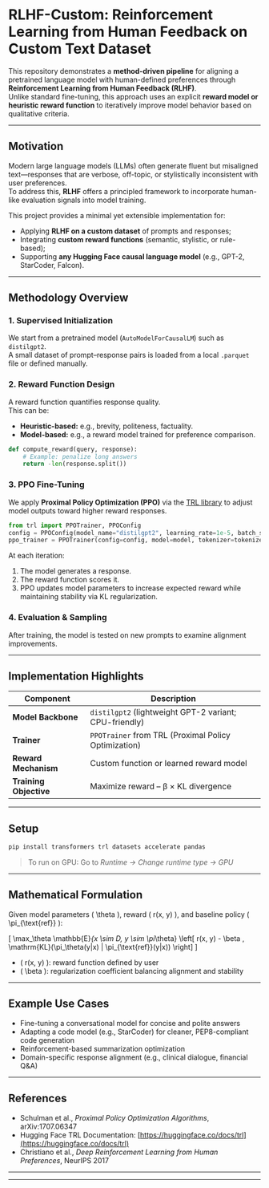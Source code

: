 



# RLHF-Custom: Reinforcement Learning from Human Feedback on Custom Text Dataset

This repository demonstrates a **method-driven pipeline** for aligning a pretrained language model with human-defined preferences through **Reinforcement Learning from Human Feedback (RLHF)**.  
Unlike standard fine-tuning, this approach uses an explicit **reward model or heuristic reward function** to iteratively improve model behavior based on qualitative criteria.

---

## Motivation

Modern large language models (LLMs) often generate fluent but misaligned text—responses that are verbose, off-topic, or stylistically inconsistent with user preferences.  
To address this, **RLHF** offers a principled framework to incorporate human-like evaluation signals into model training.

This project provides a minimal yet extensible implementation for:
- Applying **RLHF on a custom dataset** of prompts and responses;
- Integrating **custom reward functions** (semantic, stylistic, or rule-based);
- Supporting **any Hugging Face causal language model** (e.g., GPT-2, StarCoder, Falcon).

---

## Methodology Overview

### 1. **Supervised Initialization**
We start from a pretrained model (`AutoModelForCausalLM`) such as `distilgpt2`.  
A small dataset of prompt–response pairs is loaded from a local `.parquet` file or defined manually.

### 2. **Reward Function Design**
A reward function quantifies response quality.  
This can be:
- **Heuristic-based:** e.g., brevity, politeness, factuality.
- **Model-based:** e.g., a reward model trained for preference comparison.

```python
def compute_reward(query, response):
    # Example: penalize long answers
    return -len(response.split())
````

### 3. **PPO Fine-Tuning**

We apply **Proximal Policy Optimization (PPO)** via the [TRL library](https://github.com/huggingface/trl) to adjust model outputs toward higher reward responses.

```python
from trl import PPOTrainer, PPOConfig
config = PPOConfig(model_name="distilgpt2", learning_rate=1e-5, batch_size=2)
ppo_trainer = PPOTrainer(config=config, model=model, tokenizer=tokenizer, dataset=dataset)
```

At each iteration:

1. The model generates a response.
2. The reward function scores it.
3. PPO updates model parameters to increase expected reward while maintaining stability via KL regularization.

### 4. **Evaluation & Sampling**

After training, the model is tested on new prompts to examine alignment improvements.

---

## Implementation Highlights

| Component              | Description                                            |
| ---------------------- | ------------------------------------------------------ |
| **Model Backbone**     | `distilgpt2` (lightweight GPT-2 variant; CPU-friendly) |
| **Trainer**            | `PPOTrainer` from TRL (Proximal Policy Optimization)   |
| **Reward Mechanism**   | Custom function or learned reward model                |
| **Training Objective** | Maximize reward – β × KL divergence                    |

---

## Setup

```bash
pip install transformers trl datasets accelerate pandas
```

> To run on GPU:
> Go to *Runtime → Change runtime type → GPU* 


---

## Mathematical Formulation

Given model parameters ( \theta ), reward ( r(x, y) ), and baseline policy ( \pi_{\text{ref}} ):

[
\max_\theta \mathbb{E}*{x \sim D, y \sim \pi*\theta} \left[ r(x, y) - \beta , \mathrm{KL}(\pi_\theta(y|x) | \pi_{\text{ref}}(y|x)) \right]
]

* ( r(x, y) ): reward function defined by user
* ( \beta ): regularization coefficient balancing alignment and stability

---

## Example Use Cases

* Fine-tuning a conversational model for concise and polite answers
* Adapting a code model (e.g., StarCoder) for cleaner, PEP8-compliant code generation
* Reinforcement-based summarization optimization
* Domain-specific response alignment (e.g., clinical dialogue, financial Q&A)

---

## References

* Schulman et al., *Proximal Policy Optimization Algorithms*, arXiv:1707.06347
* Hugging Face TRL Documentation: [https://huggingface.co/docs/trl](https://huggingface.co/docs/trl)
* Christiano et al., *Deep Reinforcement Learning from Human Preferences*, NeurIPS 2017

---




---
```
